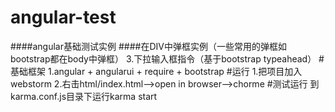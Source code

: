 # angular-test
  ####angular基础测试实例 
  ####在DIV中弹框实例（一些常用的弹框如bootstrap都在body中弹框）
  3.下拉输入框指令（基于bootstrap typeahead）
#基础框架
  1.angular + angularui + require + bootstrap
#运行
  1.把项目加入webstorm
  2.右击html/index.html-->open in browser-->chorme
#测试运行
  到karma.conf.js目录下运行karma start
